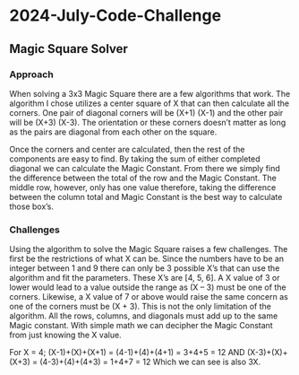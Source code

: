 # 2024-July-Code-Challenge
## Magic Square Solver
### Approach
 
When solving a 3x3 Magic Square there are a few algorithms that work. The algorithm I chose utilizes a center square of X that can then calculate all the corners. One pair of diagonal corners will be (X+1) (X-1) and the other pair will be (X+3) (X-3). The orientation or these corners doesn’t matter as long as the pairs are diagonal from each other on the square. 
 
Once the corners and center are calculated, then the rest of the components are easy to find. By taking the sum of either completed diagonal we can calculate the Magic Constant. From there we simply find the difference between the total of the row and the Magic Constant. The middle row, however, only has one value therefore, taking the difference between the column total and Magic Constant is the best way to calculate those box’s.

### Challenges  

Using the algorithm to solve the Magic Square raises a few challenges. The first be the restrictions of what X can be. Since the numbers have to be an integer between 1 and 9 there can only be 3 possible X’s that can use the algorithm and fit the parameters. These X’s are [4, 5, 6]. A X value of 3 or lower would lead to a value outside the range as (X – 3) must be one of the corners. Likewise, a X value of 7 or above would raise the same concern as one of the corners must be (X + 3). This is not the only limitation of the algorithm. All the rows, columns, and diagonals must add up to the same Magic constant. With simple math we can decipher the Magic Constant from just knowing the X value. 

For X = 4; (X-1)+(X)+(X+1) = (4-1)+(4)+(4+1) = 3+4+5 = 12 AND (X-3)+(X)+(X+3) = (4-3)+(4)+(4+3) = 1+4+7 = 12 Which we can see is also 3X.
